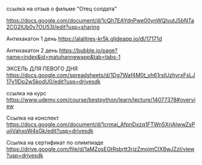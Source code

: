 
ссылка на отзыв о фильме "Отец солдата"

https://docs.google.com/document/d/1cQh7EAYdnPwe00ynWQlvutJ5bNTa2CG2IUb0v7OU53I/edit?usp=sharing

Антихакатон 1 день
https://alalitres-kr5k.glideapp.io/dl/17171d

Антихакатон 2 день 
https://bubble.io/page?name=index&id=matuhannewapp&tab=tabs-1

ЭКСЕЛЬ ДЛЯ ПЕВОГО ДНЯ
https://docs.google.com/spreadsheets/d/1Dg7Waf4M0t_vh61rsIUzhyrxFsLJ17v1lDp2wSkodU0/edit?usp=drivesdk 


ссылка на курс https://www.udemy.com/course/bestpython/learn/lecture/14077378#overview

Ссылка на конспект https://docs.google.com/document/d/1crmaj_AfpnDxzq1FTWn5XriAlwwZsPujiVahxoW4sGk/edit?usp=drivesdk


Ссылка на сертификат по олимпиаде https://drive.google.com/file/d/1aMZosEGtRsbrtt3rizZmojmCIX8wJZzI/view?usp=drivesdk 
